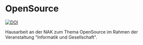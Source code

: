 # OpenSource

[![DOI](https://zenodo.org/badge/DOI/10.5281/zenodo.3986549.svg)](https://doi.org/10.5281/zenodo.3986549)

Hausarbeit an der NAK zum Thema OpenSource im Rahmen der Veranstaltung "Informatik und Gesellschaft".
